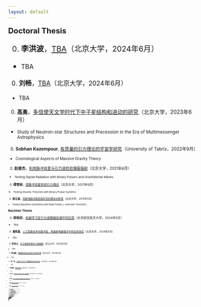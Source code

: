```yaml
---
layout: default
---
```


<style>
table {
  font-family: arial, sans-serif;
  border-collapse: collapse;
  width: 100%;
}

td, th {
  border: 1px solid #dddddd;
  text-align: left;
  padding: 8px;
}

tr:nth-child(odd) {
  background-color: #dddddd;
}
</style>

<big><big> **Doctoral Thesis**

0. **李洪波**，[TBA](theses/LiHongbo.pdf)（北京大学，2024年6月）
  - <small> TBA
0. **刘畅**，[TBA](theses/LiuChang.pdf)（北京大学，2024年6月）
  - <small> TBA
0. **高勇**，[多信使天文学时代下中子星结构和进动的研究](theses/GaoYong.pdf)（北京大学，2023年6月）
  - <small> Study of Neutron-star Structures and Precession in the Era of Multimessenger Astrophysics
0. **Sobhan Kazempour**, [有质量的引力理论的宇宙学研究](theses/Sobhan_Kazempour.pdf)（University of Tabriz，2022年9月）
  - <small> Cosmological Aspects of Massive Gravity Theory
0. **赵俊杰**，[利用脉冲双星与引力波检验偶极辐射](theses/ZhaoJunjie.pdf)（北京大学，2021年6月）
  - <small> Testing Dipole Radiation with Binary Pulsars and Gravitational Waves
0. **缪雪丽**，[用脉冲双星检验引力理论](theses/MiaoXueli.pdf)（北京大学，2021年6月）
  - <small> Testing Gravity Theories with Binary Pulsar Systems
0. **邵立晶**，[用射电脉冲星检验时空的基本对称性](theses/phd_thesis.pdf)（北京大学，2015年5月）
  - <small>Testing Spacetime Symmetries with Radio Pulsars
{: reversed="reversed"}

<big><big> **Bachelor Thesis**

0. **郭雨欣**，[机器学习在引力波数据处理中的应用](theses/GuoYuxin.pdf)（北京航空航天大学，2024年5月）
  - <small>TBA
0. **潘奕晨**，[人工智能技术在脉冲星、快速射电暴搜寻中的应用测试](theses/PanYichen.pdf)（北京大学，2024年5月）
  - <small>TBA
0. **罗荐元**，[中子星吸积费米子暗物质](theses/LuoJianyuan.pdf)（武汉大学，2024年5月）
  - <small>TBA
0. **李沛航**，[智能制造在射电天文中的应用](theses/LiPeihang.pdf)（北京大学，2024年5月）
  - <small>TBA
0. **徐一鸣**，[机器学习在引力波数据处理中的应用](theses/XuYiming.pdf)（北京大学，2024年5月）
  - <small>TBA
0. **赵乘辉**，[致密星震荡](theses/ZhaoChenghui.pdf)（南京大学，2024年5月）
  - <small>TBA
0. **李竹海**，[Bumblebee 理论下的中子星结构](theses/LiZhuhai.pdf)（北京师范大学，2024年5月）
  - <small>TBA
0. **李子敬**，[量子引力唯象学在天体物理中的可能观测现象](theses/LiZijing.pdf)（北京大学，2024年5月）
  - <small>TBA
0. **高焜**，[暗物质与脉冲双星系统](theses/GaoKun.pdf)（北京大学，2024年5月）
  - <small>TBA
0. **胡杰瑞**，[脉冲星测时阵列检验引力](theses/HuJierui.pdf)（北京大学，2024年5月）
  - <small>TBA
0. **杜嵘**，[多信使天文学](theses/DuRong.pdf)（北京大学，2024年5月）
  - <small>TBA
0. **周立杭**，[Kerr 时空的强引力透镜效应](theses/ZhouLihang.pdf)（北京大学，2024年5月）
  - <small>TBA
0. **王子铭**，[重叠引力波信号中参数估计偏倚的剖析](theses/WangZiming.pdf)（北京大学，2023年5月）
  - <small>Anatomy of Parameter-estimation Biases in Overlapping Gravitational-wave Signals
0. **董益铭**，[标准模型拓展下轴对称中子星的转动惯量](theses/DongYiming.pdf)（北京大学，2023年6月）
  - <small>Moments of Inertia of Axisymmetric Neutron Stars in the Standard-Model Extension
0. **顾华鹏**，[利用 GWTC-3 和 ET 模拟限制黑洞电荷](theses/GuHuapeng.pdf)（北京大学，2023年5月）
  - <small>Constraints on Black Hole Charge from GWTC-3 and ET Simulation
0. **胡泽昕**，[脉冲星-黑洞测时模型的数值实现与参数估计](theses/HuZexin.pdf)（北京大学，2022年6月）
  - <small>Black Hole-pulsar Timing Model: Numerical implementation and parameter estimation
0. **康亚城**，[双中子星并合事件的多信使预警探测](theses/KangYacheng.pdf)（北京大学，2022年6月）
  - <small>Multi-messenger Early-warning Detections of Binary Neutron Star Mergers
0. **姬佩祥**，[标量-张量引力理论下的宇宙学](theses/JiPeixiang.pdf)（南开大学，2022年5月）
  - <small>Cosmology in the Scalar-tensor Theory of Gravity
0. **李春江**，[FAST 数据中射电频率干扰的来源研究](theses/LiChunjiang.pdf)（北京大学，2021年6月）
  - <small>Track Down Radio Frequency Interference in FAST Data
0. **邱令倩**，[适用于引力波探测的神经网络模型探究](theses/QiuLingqian.pdf)（北京大学，2021年6月）
  - <small>Research on Suitable Neural Network Models  for Gravitational Wave Detection
0. **邓景元**，[脉冲星的受迫进动](theses/DengJingyuan.pdf)（北京大学，2021年6月）
  - <small>The Forced Precession of Pulsars
0. **王惠美**，[各向异性压强下中子星的结构](theses/WangHuimei.pdf)（北京大学，2021年6月）
  - <small>The Structure of Neutron Stars with Anisotropic Pressure
0. **郭明浩**，[标量张量引力理论的数值研究](theses/GuoMinghao.pdf)（北京大学，2021年6月）
  - <small>A Numerical Study of Scalar-tensor Gravity Theory
0. **赵鑫淼**，[利用脉冲星检验 Sgr A$^\ast$ 黑洞时空](theses/ZhaoXinmiao.pdf)（北京大学，2021年5月）
  - <small>Test the Spacetime of Sgr A$^\ast$ with Pulsars
0. **陶昱**，[数值相对论引力波波形的初步研究](theses/TaoYu.pdf)（北京大学，2020年5月）
  - <small>Brief Studies on Gravitational Waveform of Numerical Relativity
0. **夏鹤明**，[深度学习在引力波数据处理中的应用](theses/XiaHeming.pdf)（北京大学，2020年6月）
  - <small>Deep Learning in Gravitational Wave Data Processing
  <!-- - <small>**Publication**: 
  [Xia+PRD'21](https://journals.aps.org/prd/abstract/10.1103/PhysRevD.103.024040) -->
0. **李汶隆**，[空间引力波天体物理学](theses/LiWenlong.pdf)（北京大学，2019年6月）
  - <small>Astrophysics from Space-based Gravitational Wave Detectors
0. **孙忠鹏**，[利用中子星限制暗物质性质](theses/SunZhongpeng.pdf)（北京大学，2019年5月）
  - <small>Constraining Dark Matter Properties with Neutron Stars 
0. **邵立晶**，[量子引力唯象学与洛伦兹破坏的天体物理检验](theses/bachelor_thesis.pdf)（北京大学，2010年6月）
  - <small>Quantum Gravity Phenomenology and Astrophysical Tests on Lorentz Violation
{: reversed="reversed"}


<big><big> **Postdoctoral Report**

0. **梁迪聪**，[TBA](theses/LiangDicong.pdf)（北京大学，2024年2月）
  - <small> TBA
0. **徐睿**，[替代引力理论中的致密天体](theses/XuRui2.pdf)（北京大学，2023年3月）
  - <small> Compact Objects in Alternative Theories of Gravity
0. **徐睿**，[中子星在引力替代理论中的结构](theses/XuRui.pdf)（北京大学，2021年4月）
  - <small> Neutron Star Structure in Alternative Gravitational Theories
{: reversed="reversed"}



<big><big> **Undergraduate Student Research Study**

0. **刘宇堃**，TBA（北京大学，2024年11月）
0. **章弘毅**，TBA（北京大学，2024年11月）
0. **李柏霖**，TBA（北京大学，2024年11月）
0. **杨一秋**，TBA（北京大学，2024年11月）
0. **周立杭**，Superradiant instabilities of massive bosons（北京大学，2023年11月）
0. **胡杰瑞**，Studying gravitational-wave polarizations（北京大学，2023年11月）
0. **王伟松**，Spin dynamics of black hole - pulsar systems（北京大学，2023年11月）
0. **张喆戬**，Testing Equivalence Principle with Pulsar Timing（北京大学，2022年10月）
0. **董益铭**，Constraining Yukawa Gravity with Pulsars around Sgr A$^\ast$（北京大学，2022年10月）
0. **祁昊洋**，Constraining Ultralight Dark Matters with Pulsar Timing（北京大学，2022年10月）
0. **王子铭**，Testing Spacetime Symmetries with Gravitational Waves（北京大学，2022年10月）
0. **康亚城**，Exoplanets with Space-based Gravitational-wave Detectors（北京大学，2021年11月）
0. **胡泽昕**，Neutron Star Structures in Scalar-tensor Gravity（北京大学，2021年11月）
0. **王惠美**，Bounding the Photon Mass with Fast Radio Bursts（北京大学，2020年11月）
0. **王弋尘**，Constraining Dark-matter Particles with Neutron Stars（北京大学，2020年11月）
0. **安子訸**，Fisher Matrix in Gravitational-wave Data Analysis（北京大学，2020年11月）
{: reversed="reversed"}



<script type="text/x-mathjax-config">
  MathJax.Hub.Config({
    tex2jax: {
      inlineMath: [ ['$','$'] ],
      processEscapes: true
    }
  });
</script>
<script type="text/javascript" src="https://cdn.mathjax.org/mathjax/latest/MathJax.js?config=TeX-AMS-MML_HTMLorMML">
</script>